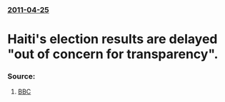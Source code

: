 ### [2011-04-25](/news/2011/04/25/index.md)

# Haiti's election results are delayed "out of concern for transparency". 




### Source:

1. [BBC](http://www.bbc.co.uk/news/world-latin-america-13188747)
